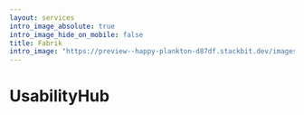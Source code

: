 ```yaml
---
layout: services
intro_image_absolute: true
intro_image_hide_on_mobile: false
title: Fabrik
intro_image: "https://preview--happy-plankton-d87df.stackbit.dev/images/illustrations/fabrik.svg"
---
```

# UsabilityHub

